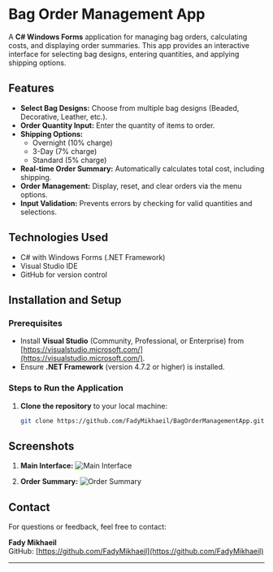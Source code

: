 # Bag Order Management App

A **C# Windows Forms** application for managing bag orders, calculating costs, and displaying order summaries. This app provides an interactive interface for selecting bag designs, entering quantities, and applying shipping options.

## Features
- **Select Bag Designs:** Choose from multiple bag designs (Beaded, Decorative, Leather, etc.).
- **Order Quantity Input:** Enter the quantity of items to order.
- **Shipping Options:**
  - Overnight (10% charge)  
  - 3-Day (7% charge)  
  - Standard (5% charge)
- **Real-time Order Summary:** Automatically calculates total cost, including shipping.
- **Order Management:** Display, reset, and clear orders via the menu options.
- **Input Validation:** Prevents errors by checking for valid quantities and selections.

## Technologies Used
- C# with Windows Forms (.NET Framework)  
- Visual Studio IDE  
- GitHub for version control

## Installation and Setup

### Prerequisites
- Install **Visual Studio** (Community, Professional, or Enterprise) from [https://visualstudio.microsoft.com/](https://visualstudio.microsoft.com/).
- Ensure **.NET Framework** (version 4.7.2 or higher) is installed.

### Steps to Run the Application
1. **Clone the repository** to your local machine:
   ```bash
   git clone https://github.com/FadyMikhaeil/BagOrderManagementApp.git

## Screenshots

1. **Main Interface:**
   ![Main Interface](screenshots/main_interface.png)

2. **Order Summary:**
   ![Order Summary](screenshots/order_summary.png)

## Contact

For questions or feedback, feel free to contact:

**Fady Mikhaeil**  
GitHub: [https://github.com/FadyMikhaeil](https://github.com/FadyMikhaeil)

---


